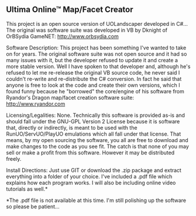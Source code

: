 Ultima Online™ Map/Facet Creator
--------------------------------
This project is an open source version of UOLandscaper developed in C#...
The original was software suite was developed in VB by Dknight of OrBSydia GameNET: http://www.orbsydia.com

Software Description:
This project has been something I've wanted to take on for years. The original software suite was not open source and it had so many issues with it, but the developer refused to update it and create a more stable version. Well I have spoken to that developer and, although he's refused to let me re-release the original VB source code, he never said I couldn't re-write and re-distribute the C# conversion. In fact he said that anyone is free to look at the code and create their own versions, which I found funny because he "borrowed" the core/engine of his software from Ryandor's Dragon map/facet creation software suite: http://www.ryandor.com

Licensing/Legalities:
None. Technically this software is provided as-is and should fall under the GNU-GPL Version 2 License because it is software that, directly or indirectly, is meant to be used with the RunUO/ServUO/PlayUO emulations which all fall under that license.
That means, by my open sourcing the software, you all are free to download and make changes to the code as you see fit. The catch is that none of you may sell or make a profit from this software. However it may be distributed freely.

Install Directions:
Just use GIT or download the .zip package and extract everything into a folder of your choice. I've included a .pdf file which explains how each program works. I will also be including online video tutorials as well.*

*The .pdf file is not available at this time. I'm still polishing up the software so please be patient...
